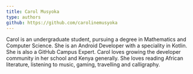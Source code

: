 ```yaml
---
title: Carol Musyoka
type: authors
github: https://github.com/carolinemusyoka
---
```


Carol is an undergraduate student, pursuing a degree in Mathematics and Computer Science. She is an Android Developer with a speciality in Kotlin. She is also a GitHub Campus Expert. Carol loves growing the developer community in her school and Kenya generally. She loves reading African literature, listening to music, gaming, travelling and calligraphy.